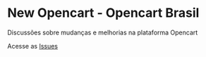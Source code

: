 # New Opencart - Opencart Brasil
Discussões sobre mudanças e melhorias na plataforma Opencart

Acesse as [Issues](https://github.com/prhost/new-opencart/issues)
